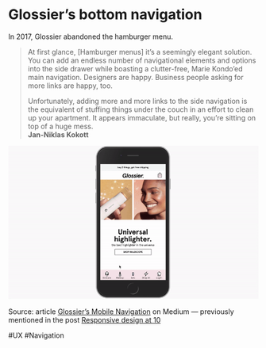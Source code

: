 # Glossier’s bottom navigation

In 2017, Glossier abandoned the hamburger menu. 

> At first glance, \[Hamburger menus\] it’s a seemingly elegant solution. You can add an endless number of navigational elements and options into the side drawer while boasting a clutter-free, Marie Kondo’ed main navigation. Designers are happy. Business people asking for more links are happy, too.
> 
> Unfortunately, adding more and more links to the side navigation is the equivalent of stuffing things under the couch in an effort to clean up your apartment. It appears immaculate, but really, you’re sitting on top of a huge mess.  
> **Jan-Niklas Kokott**

![Animation showing how Glossier’s bottom navigation worked](./assets/glossier-bottom-nav.gif)

Source: article [Glossier’s Mobile Navigation](https://medium.com/glossier/glossiers-mobile-navigation-4a944e65b0b7) on Medium — previously mentioned in the post [Responsive design at 10](https://silviamaggidesign.com/design-digested/responsive-design-at-ten/)

#UX #Navigation